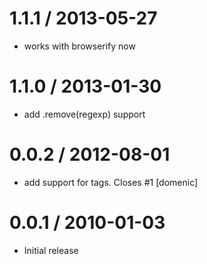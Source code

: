 
1.1.1 / 2013-05-27 
==================

 * works with browserify now

1.1.0 / 2013-01-30 
==================

  * add .remove(regexp) support

0.0.2 / 2012-08-01 
==================

  * add support for <body> tags. Closes #1 [domenic]

0.0.1 / 2010-01-03
==================

  * Initial release
